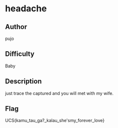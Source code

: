 # headache

## Author

pujo

## Difficulty

Baby

## Description

just trace the captured and you will met with my wife.

## Flag

UCS{kamu_tau_ga?_kalau_she'smy_forever_love}
